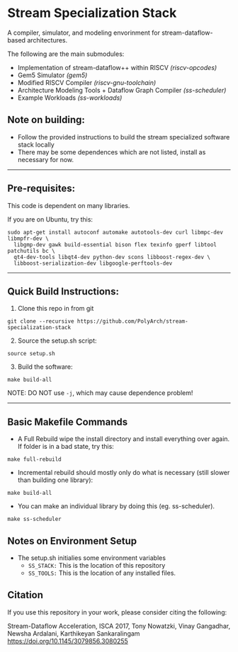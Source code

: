 Stream Specialization Stack
===========================

A compiler, simulator, and modeling envorinment for stream-dataflow-based architectures.

The following are the main submodules:
* Implementation of stream-dataflow++ within RISCV *(riscv-opcodes)*
* Gem5 Simulator *(gem5)*
* Modified RISCV Compiler *(riscv-gnu-toolchain)*
* Architecture Modeling Tools + Dataflow Graph Compiler *(ss-scheduler)*
* Example Workloads *(ss-workloads)*

Note on building:
------
 - Follow the provided instructions to build the stream specialized software stack locally
 - There may be some dependences which are not listed, install as necessary for now.

___

Pre-requisites:
---------------

This code is dependent on many libraries.

If you are on Ubuntu, try this:
````
sudo apt-get install autoconf automake autotools-dev curl libmpc-dev libmpfr-dev \
  libgmp-dev gawk build-essential bison flex texinfo gperf libtool patchutils bc \
  qt4-dev-tools libqt4-dev python-dev scons libboost-regex-dev \
  libboost-serialization-dev libgoogle-perftools-dev
````

___

Quick Build Instructions:
------------------------
1. Clone this repo in from git
````
git clone --recursive https://github.com/PolyArch/stream-specialization-stack
````

2. Source the setup.sh script:
````
source setup.sh
````

3. Build the software:
````
make build-all
````
NOTE: DO NOT use `-j`, which may cause dependence problem!

___

Basic Makefile Commands
-----------------------

* A Full Rebuild wipe the install directory and install everything over again.  If folder is in a bad state, try this:
````
make full-rebuild
````

* Incremental rebuild should mostly only do what is necessary (still slower than building one library):
````
make build-all
````

* You can make an individual library by doing this (eg. ss-scheduler).
````
make ss-scheduler
````


Notes on Environment Setup
----------------------

* The setup.sh initialies some environment variables
  * `SS_STACK:` This is the location of this repository
  * `SS_TOOLS:` This is the location of any installed files.

Citation
----------------------

If you use this repository in your work, please consider citing the following:

Stream-Dataflow Acceleration, ISCA 2017, Tony Nowatzki, Vinay Gangadhar, Newsha Ardalani, Karthikeyan Sankaralingam	
https://doi.org/10.1145/3079856.3080255

